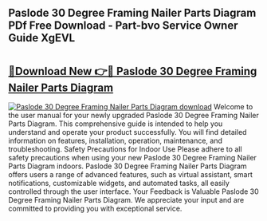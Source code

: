 ## Paslode 30 Degree Framing Nailer Parts Diagram PDf Free Download - Part-bvo Service Owner Guide XgEVL

# <h2><a href="http://dflq7u.blite.top/?on=Paslode+30+Degree+Framing+Nailer+Parts+Diagram">🔗Download New 👉🔴 Paslode 30 Degree Framing Nailer Parts Diagram</a></h2>

[![Paslode 30 Degree Framing Nailer Parts Diagram download](https://i.imgur.com/lujVjoI.png)](http://dflq7u.blite.top/?on=Paslode+30+Degree+Framing+Nailer+Parts+Diagram)
Welcome to the user manual for your newly upgraded Paslode 30 Degree Framing Nailer Parts Diagram. This comprehensive guide is intended to help you understand and operate your product successfully. You will find detailed information on features, installation, operation, maintenance, and troubleshooting. Safety Precautions for Indoor Use Please adhere to all safety precautions when using your new Paslode 30 Degree Framing Nailer Parts Diagram indoors. Paslode 30 Degree Framing Nailer Parts Diagram offers users a range of advanced features, such as virtual assistant, smart notifications, customizable widgets, and automated tasks, all easily controlled through the user interface. Your Feedback is Valuable Paslode 30 Degree Framing Nailer Parts Diagram. We appreciate your input and are committed to providing you with exceptional service.
